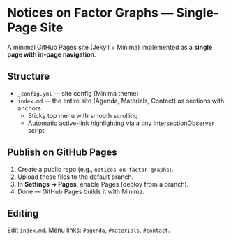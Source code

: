 # Notices on Factor Graphs — Single-Page Site

A minimal GitHub Pages site (Jekyll + Minima) implemented as a **single page with in-page navigation**.

## Structure
- `_config.yml` — site config (Minima theme)
- `index.md` — the entire site (Agenda, Materials, Contact) as sections with anchors
  - Sticky top menu with smooth scrolling
  - Automatic active-link highlighting via a tiny IntersectionObserver script

## Publish on GitHub Pages
1. Create a public repo (e.g., `notices-on-factor-graphs`).
2. Upload these files to the default branch.
3. In **Settings → Pages**, enable Pages (deploy from a branch).  
4. Done — GitHub Pages builds it with Minima.

## Editing
Edit `index.md`. Menu links: `#agenda`, `#materials`, `#contact`.
